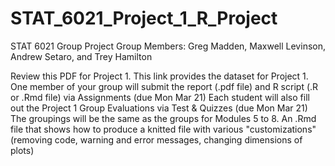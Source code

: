 # STAT_6021_Project_1_R_Project
STAT 6021 Group Project
Group Members: Greg Madden, Maxwell Levinson, Andrew Setaro, and Trey Hamilton


Review this PDF for Project 1.
This link provides the dataset for Project 1.
One member of your group will submit the report (.pdf file) and R script (.R or .Rmd file) via Assignments (due Mon Mar 21)
Each student will also fill out the Project 1 Group Evaluations via Test & Quizzes (due Mon Mar 21)
The groupings will be the same as the groups for Modules 5 to 8. 
An .Rmd file that shows how to produce a knitted file with various "customizations" (removing code, warning and error messages, changing dimensions of plots)
